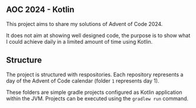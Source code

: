 ## AOC 2024 - Kotlin

This project aims to share my solutions of Advent of Code 2024.

It does not aim at showing well designed code, the purpose is to show what I could achieve daily in a limited amount of time using Kotlin.

## Structure

The project is structured with respositories. Each repository represents a day of the Advent of Code calendar (folder `1` represents day 1).

These folders are simple gradle projects configured as Kotlin application within the JVM. Projects can be executed using the `gradlew run` command. 
